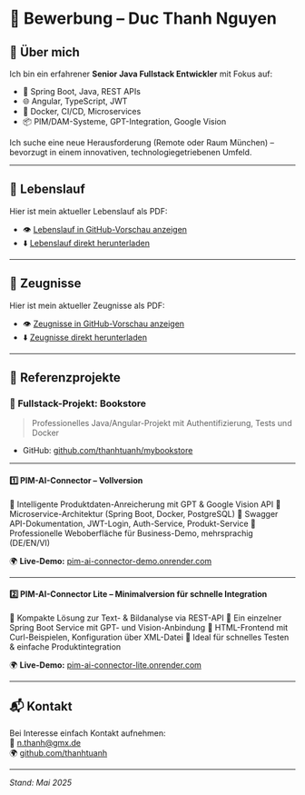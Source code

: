 # 📄 Bewerbung – Duc Thanh Nguyen

## 👤 Über mich

Ich bin ein erfahrener **Senior Java Fullstack Entwickler** mit Fokus auf:
- 🧠 Spring Boot, Java, REST APIs
- 🌐 Angular, TypeScript, JWT
- 🐳 Docker, CI/CD, Microservices
- 📦 PIM/DAM-Systeme, GPT-Integration, Google Vision

Ich suche eine neue Herausforderung (Remote oder Raum München) – bevorzugt in einem innovativen, technologiegetriebenen Umfeld.

---

## 📎 Lebenslauf

Hier ist mein aktueller Lebenslauf als PDF:

- 👁️ [Lebenslauf in GitHub-Vorschau anzeigen](./Lebenslauf.pdf)
- ⬇️ [Lebenslauf direkt herunterladen](./Lebenslauf.pdf)

---
## 📎 Zeugnisse

Hier ist mein aktueller Zeugnisse als PDF:

- 👁️ [Zeugnisse in GitHub-Vorschau anzeigen](./Zeugnisse.pdf)
- ⬇️ [Zeugnisse direkt herunterladen](./Zeugnisse.pdf)

---

## 🚀 Referenzprojekte

### 🔧 Fullstack-Projekt: Bookstore  
> Professionelles Java/Angular-Projekt mit Authentifizierung, Tests und Docker

- GitHub: [github.com/thanhtuanh/mybookstore](https://github.com/thanhtuanh/mybookstore)

---

#### 1️⃣ **PIM-AI-Connector – Vollversion**

🔹 Intelligente Produktdaten-Anreicherung mit GPT & Google Vision API
🔹 Microservice-Architektur (Spring Boot, Docker, PostgreSQL)
🔹 Swagger API-Dokumentation, JWT-Login, Auth-Service, Produkt-Service
🔹 Professionelle Weboberfläche für Business-Demo, mehrsprachig (DE/EN/VI)

🌍 **Live-Demo:** [pim-ai-connector-demo.onrender.com](https://pim-ai-connector-demo.onrender.com)

---

#### 2️⃣ **PIM-AI-Connector Lite – Minimalversion für schnelle Integration**

🔹 Kompakte Lösung zur Text- & Bildanalyse via REST-API
🔹 Ein einzelner Spring Boot Service mit GPT- und Vision-Anbindung
🔹 HTML-Frontend mit Curl-Beispielen, Konfiguration über XML-Datei
🔹 Ideal für schnelles Testen & einfache Produktintegration

🌍 **Live-Demo:** [pim-ai-connector-lite.onrender.com](https://pim-ai-connector-lite.onrender.com)

---


## 📬 Kontakt

Bei Interesse einfach Kontakt aufnehmen:  
📧 n.thanh@gmx.de  
🌍 [github.com/thanhtuanh](https://github.com/thanhtuanh)

---

*Stand: Mai 2025*
